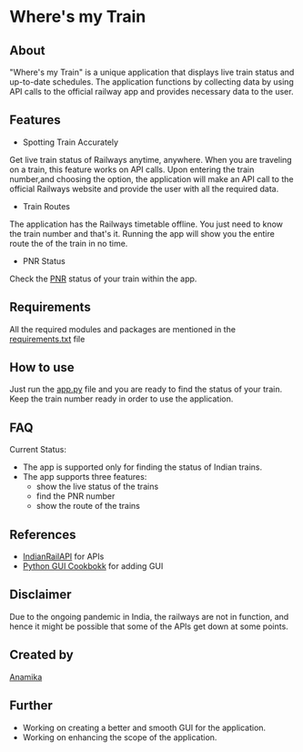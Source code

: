 # Where's my Train

## About

"Where's my Train" is a unique application that displays live train status and up-to-date schedules. The application functions by collecting data by using API calls to the official railway app and provides necessary data to the user.

## Features

* Spotting Train Accurately

Get live train status of Railways anytime, anywhere. When you are traveling on a train, this feature works on API calls. Upon entering the train number,and choosing the option, the application will make an API call to the official Railways website and provide the user with all the required data.

* Train Routes

The application has the Railways timetable offline. You just need to know the train number and that's  it. Running the app will show you the entire route the of the train in no time.

* PNR Status

Check the [PNR](https://erail.in/blog/what-is-pnr-number-in-indian-railway/42) status of your train within the app.

## Requirements

All the required modules and packages are mentioned in the [requirements.txt](requirements.txt) file

## How to use

Just run the [app.py](app.py) file and you are ready to find the status of your train. Keep the train number ready in order to use the application.

## FAQ

Current Status:

- The app is supported only for finding the status of Indian trains.
- The app supports three features:
  - show the live status of the trains
  - find the PNR number
  - show the route of the trains

## References

- [IndianRailAPI](https://indianrailapi.com/api-collection) for APIs
- [Python GUI Cookbokk](https://pysimplegui.readthedocs.io/en/latest/cookbook/) for adding GUI

## Disclaimer

Due to the ongoing pandemic in India, the railways are not in function, and hence it might be possible that some of the APIs get down at some points.

## Created by

[Anamika](https://github.com/noviicee)

## Further

- Working on creating a better and smooth GUI for the application.
- Working on enhancing the scope of the application.
